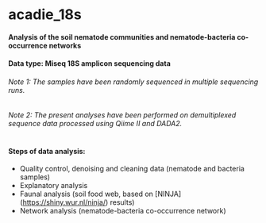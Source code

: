 # acadie_18s
#### Analysis of the soil nematode communities and nematode-bacteria co-occurrence networks

#### Data type: Miseq 18S amplicon sequencing data
###### Note 1: The samples have been randomly sequenced in multiple sequencing runs.
###### Note 2: The present analyses have been performed on demultiplexed sequence data processed using Qiime II and DADA2.
#
#### Steps of data analysis:
- Quality control, denoising and cleaning data (nematode and bacteria samples)
- Explanatory analysis 
- Faunal analysis (soil food web, based on [NINJA] (https://shiny.wur.nl/ninja/) results)
- Network analysis (nematode-bacteria co-occurrence network)
